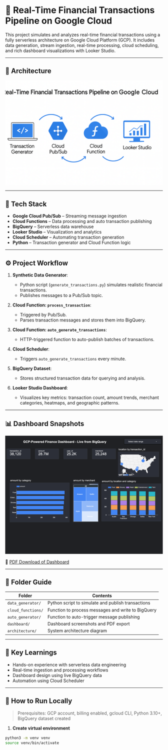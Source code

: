 # 🚀 Real-Time Financial Transactions Pipeline on Google Cloud

This project simulates and analyzes real-time financial transactions using a fully serverless architecture on Google Cloud Platform (GCP). It includes data generation, stream ingestion, real-time processing, cloud scheduling, and rich dashboard visualizations with Looker Studio.

---

## 📌 Architecture

![Architecture Diagram](Desktop/gcp-de-project/architecture/architecture_diagram.png)

---

## 🧱 Tech Stack

- **Google Cloud Pub/Sub** – Streaming message ingestion
- **Cloud Functions** – Data processing and auto transaction publishing
- **BigQuery** – Serverless data warehouse
- **Looker Studio** – Visualization and analytics
- **Cloud Scheduler** – Automating transaction generation
- **Python** – Transaction generator and Cloud Function logic

---

## ⚙️ Project Workflow

1. **Synthetic Data Generator**:
   - Python script (`generate_transactions.py`) simulates realistic financial transactions.
   - Publishes messages to a Pub/Sub topic.

2. **Cloud Function: `process_transaction`**:
   - Triggered by Pub/Sub.
   - Parses transaction messages and stores them into BigQuery.

3. **Cloud Function: `auto_generate_transactions`**:
   - HTTP-triggered function to auto-publish batches of transactions.

4. **Cloud Scheduler**:
   - Triggers `auto_generate_transactions` every minute.

5. **BigQuery Dataset**:
   - Stores structured transaction data for querying and analysis.

6. **Looker Studio Dashboard**:
   - Visualizes key metrics: transaction count, amount trends, merchant categories, heatmaps, and geographic patterns.

---

## 📊 Dashboard Snapshots

![Architecture Diagram](Desktop/gcp-de-project/dashboard/screenshots/dashboard.png)

📎 [PDF Download of Dashboard](Desktop/gcp-de-project/dashboard/looker_dashboard.pdf)

---

## 📂 Folder Guide

| Folder          | Contents                                              |
|-----------------|-------------------------------------------------------|
| `data_generator/`  | Python script to simulate and publish transactions |
| `cloud_functions/` | Function to process messages and write to BigQuery |
| `auto_generator/`  | Function to auto-trigger message publishing        |
| `dashboard/`       | Dashboard screenshots and PDF export               |
| `architecture/`    | System architecture diagram                        |

---

## 🧠 Key Learnings

- Hands-on experience with serverless data engineering
- Real-time ingestion and processing workflows
- Dashboard design using live BigQuery data
- Automation using Cloud Scheduler

---

## 📌 How to Run Locally

> Prerequisites: GCP account, billing enabled, gcloud CLI, Python 3.10+, BigQuery dataset created

1. **Create virtual environment**
```bash
python3 -m venv venv
source venv/bin/activate
